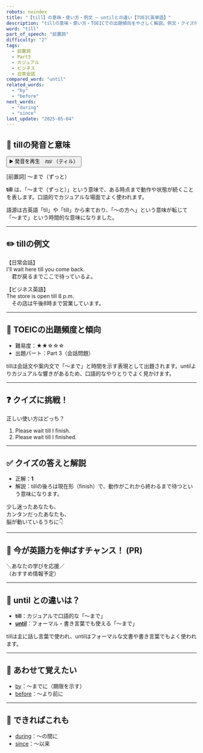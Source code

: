 ```yaml
---
robots: noindex
title: "【till】の意味・使い方・例文 ― untilとの違い【TOEIC英単語】"
description: "tillの意味・使い方・TOEICでの出題傾向をやさしく解説。例文・クイズ付きでuntilとの違いもわかりやすく学べます。"
word: "till"
part_of_speech: "前置詞"
difficulty: "2"
tags:
  - 前置詞
  - Part3
  - カジュアル
  - ビジネス
  - 日常会話
compared_word: "until"
related_words:
  - "by"
  - "before"
next_words:
  - "during"
  - "since"
last_update: "2025-05-04"
---
```


## 🔰 tillの発音と意味

<button class="play-audio" onclick="playTTS('till')">
  <span class="play-audio-main">
    ▶️ 発音を再生　/tɪl/
  </span>
  <span class="play-audio-sub">
    （ティル）
  </span>
</button>

[前置詞] ～まで（ずっと）

**till** は、「～まで（ずっと）」という意味で、ある時点まで動作や状態が続くことを表します。口語的でカジュアルな場面でよく使われます。

語源は古英語「til」や「till」から来ており、「～の方へ」という意味が転じて「～まで」という時間的な意味になりました。

---

## ✏️ tillの例文

【日常会話】  
I'll wait here till you come back.  
　君が戻るまでここで待っているよ。

【ビジネス英語】  
The store is open till 8 p.m.  
　その店は午後8時まで営業しています。

---

## 🎯 TOEICの出題頻度と傾向

- 難易度：★★☆☆☆
- 出題パート：Part 3（会話問題）

tillは会話文や案内文で「～まで」と時間を示す表現として出題されます。untilよりカジュアルな響きがあるため、口語的なやりとりでよく見かけます。

---

## ❓ クイズに挑戦！

正しい使い方はどっち？

1. Please wait till I finish.  
2. Please wait till I finished.

---

## ✅ クイズの答えと解説

- 正解：**1**
- 解説：tillの後ろは現在形（finish）で、動作がこれから終わるまで待つという意味になります。

少し迷ったあなたも、  
カンタンだったあなたも、  
脳が動いているうちに👇️

---

## 🚀 今が英語力を伸ばすチャンス！ (PR)

<div class="info-center">
＼あなたの学びを応援／<br>  
（おすすめ情報予定）
</div>

---

## 🤔  until との違いは？

- **till**：カジュアルで口語的な「～まで」
- **[until](/until)**：フォーマル・書き言葉でも使える「～まで」

tillは主に話し言葉で使われ、untilはフォーマルな文書や書き言葉でもよく使われます。

---

## 🧩 あわせて覚えたい

- [by](/by)：～までに（期限を示す）
- [before](/before)：～より前に

---

## 📖 できればこれも

- [during](/during)：～の間に
- [since](/since)：～以来

<!-- cvid: aid42_bid37 -->
